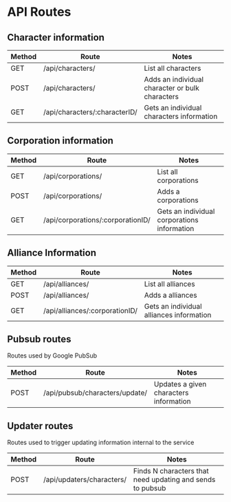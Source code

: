 # API Routes
## Character information
| Method | Route                         | Notes
|--------|-------------------------------|---
| GET    | /api/characters/              | List all characters
| POST   | /api/characters/              | Adds an individual character or bulk characters
| GET    | /api/characters/:characterID/ | Gets an individual characters information

## Corporation information
| Method | Route                             | Notes
|--------|-----------------------------------|---
| GET    | /api/corporations/                | List all corporations
| POST   | /api/corporations/                | Adds a corporations
| GET    | /api/corporations/:corporationID/ | Gets an individual corporations information

## Alliance Information
| Method | Route                          | Notes
|--------|--------------------------------|---
| GET    | /api/alliances/                | List all alliances
| POST   | /api/alliances/                | Adds a alliances
| GET    | /api/alliances/:corporationID/ | Gets an individual alliances information

## Pubsub routes
Routes used by Google PubSub

| Method | Route                          | Notes
|--------|--------------------------------|---
| POST   | /api/pubsub/characters/update/ | Updates a given characters information


## Updater routes
Routes used to trigger updating information internal to the service

| Method | Route                          | Notes
|--------|--------------------------------|---
| POST   | /api/updaters/characters/      | Finds N characters that need updating and sends to pubsub